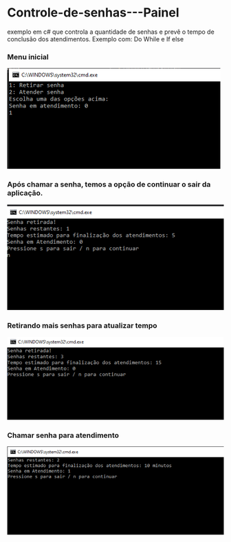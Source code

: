 # Controle-de-senhas---Painel
exemplo em c# que controla a quantidade de senhas e prevê o tempo de conclusão dos atendimentos. Exemplo com: Do While e If else

### Menu inicial             
![pagina do menu](https://github.com/pablosdlima/Controle-de-senhas---Painel/blob/master/Imagens/imageminicial.PNG)

### Após chamar a senha, temos a opção de continuar o sair da aplicação.
![imagem de resposta](https://github.com/pablosdlima/Controle-de-senhas---Painel/blob/master/Imagens/img2.PNG)

### Retirando mais senhas para atualizar tempo
![retirando senhas](https://github.com/pablosdlima/Controle-de-senhas---Painel/blob/master/Imagens/aposchamarsenhas.PNG)

### Chamar senha para atendimento
![chamando senha](https://github.com/pablosdlima/Controle-de-senhas---Painel/blob/master/Imagens/atendersenha.PNG)
